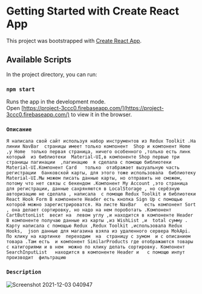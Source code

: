 # Getting Started with Create React App

This project was bootstrapped with [Create React App](https://github.com/facebook/create-react-app).

## Available Scripts

In the project directory, you can run:

### `npm start`

Runs the app in the development mode.\
Open [https://project-3ccc0.firebaseapp.com/](https://project-3ccc0.firebaseapp.com/) to view it in the browser.



### `Oписание`

```Я написала свой сайт используя набор инструментов из Redux Toolkit .На линии NavBar  страницы имеет только компонент  Shop и компонент Home ,у Home  только первая страница, ничего особенного ,только есть линк который  из библиотеки  Material-UI,в компоненте Shop первые три  страницы пагинации  ,пагинацию  я сделала с помощю библиотеки Material-UI.Компонент Card   только  отабражает вызуальную часть регистрации  банковской карты, для этого тоже использовала  библиотеку  Material-UI.Мы можем писать данные карты, но отправить не сможем, потому что нет связы с бекендом .Компонент My Account ,это страница для регистрации, данные сахряняются в LocalStorage , но серёзную авторизацию не сделала , написала  с помощю Redux Toolkit и библиотеки  React Hook Form В компоненте Header есть кнопка Sign Up с помощью которой можно зарегистрироватся. На листе NavBar   есть компонент Sort , она делает сортировку, но надо на нем пороботать .Компонент CartButtonList  весит на  левом углу ,и находится в компоненте Header В компоненте получаю данные из карты ,из WishList ,и  total сумму . Карту написала с помощью Redux ,Redux Toolkit ,использовала Redux Hooks,  json данные для магазина взяла из удаленного сервера MokApi. По клику на картинке  переходим  на  страницу с зумом  и с описанием товара .Там есть  и компонент SimilarProducts где отображаются товары с катигориями и в нем  можно по клику делать сортировку. Компонент SearchInputList   находится в компоненте Header и   с помощю инпут  производит  фильтрацию ```



### `Description`

![Screenshot 2021-12-03 040947](https://user-images.githubusercontent.com/71427017/144600358-0629ab28-6c9c-4b08-8279-53728454c314.png)


